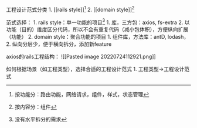 工程设计范式分类
	1. [[rails style]][^1]
	2. [[domain style]][^2]

范式选择：
	1. rails style：单一功能的项目[^3]
		1. 库，三方包：axios, fs-extra
		2. 以功能（目的）维度区分代码，所以不会有重复代码（减小包体积），方便纵向扩展（功能）
	2. domain style：聚合功能的项目
		1. 组件库，方法库：antD, lodash，
		2. 纵向分层少，便于横向拆分，添加新feature

axios的rails工程结构：
![[Pasted image 20220724112921.png]]

如何根据场景（如工程类型），选择合适的工程设计范式
	1. 工程类型→工程设计范式

[^1]: 按功能分：路由功能，网络请求，组件，样式，状态管理
[^2]: 按内容分：组件
[^3]: 没有水平拆分的需求